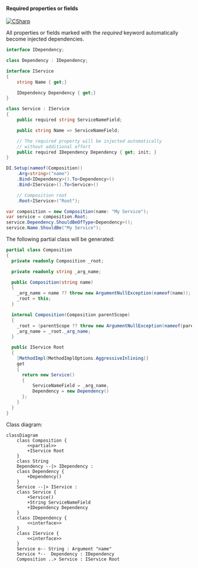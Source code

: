 #### Required properties or fields

[![CSharp](https://img.shields.io/badge/C%23-code-blue.svg)](../tests/Pure.DI.UsageTests/Basics/RequiredPropertiesOrFieldsScenario.cs)

All properties or fields marked with the _required_ keyword automatically become injected dependencies.


```c#
interface IDependency;

class Dependency : IDependency;

interface IService
{
    string Name { get;}

    IDependency Dependency { get;}
}

class Service : IService
{
    public required string ServiceNameField;

    public string Name => ServiceNameField;

    // The required property will be injected automatically
    // without additional effort
    public required IDependency Dependency { get; init; }
}

DI.Setup(nameof(Composition))
    .Arg<string>("name")
    .Bind<IDependency>().To<Dependency>()
    .Bind<IService>().To<Service>()

    // Composition root
    .Root<IService>("Root");

var composition = new Composition(name: "My Service");
var service = composition.Root;
service.Dependency.ShouldBeOfType<Dependency>();
service.Name.ShouldBe("My Service");
```

The following partial class will be generated:

```c#
partial class Composition
{
  private readonly Composition _root;

  private readonly string _arg_name;

  public Composition(string name)
  {
    _arg_name = name ?? throw new ArgumentNullException(nameof(name));
    _root = this;
  }

  internal Composition(Composition parentScope)
  {
    _root = (parentScope ?? throw new ArgumentNullException(nameof(parentScope)))._root;
    _arg_name = _root._arg_name;
  }

  public IService Root
  {
    [MethodImpl(MethodImplOptions.AggressiveInlining)]
    get
    {
      return new Service()
      {
          ServiceNameField = _arg_name,
          Dependency = new Dependency()
      };
    }
  }
}
```

Class diagram:

```mermaid
classDiagram
	class Composition {
		<<partial>>
		+IService Root
	}
	class String
	Dependency --|> IDependency : 
	class Dependency {
		+Dependency()
	}
	Service --|> IService : 
	class Service {
		+Service()
		+String ServiceNameField
		+IDependency Dependency
	}
	class IDependency {
		<<interface>>
	}
	class IService {
		<<interface>>
	}
	Service o-- String : Argument "name"
	Service *--  Dependency : IDependency
	Composition ..> Service : IService Root
```

